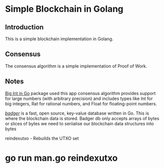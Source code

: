 # Simple Blockchain in Golang

## Introduction

This is a simple blockchain implementation in Golang.

## Consensus

The consensus algorithm is a simple implementation of Proof of Work.

## Notes

[Big Int in Go](https://pkg.go.dev/math/big) package used this app consensus algorithm provides support for large numbers (with arbitrary precision) and includes types like Int for big integers, Rat for rational numbers, and Float for floating-point numbers.

[_badger_](https://pkg.go.dev/github.com/dgraph-io/badger/v4) is a fast, open source, key-value database written in Go. This is where the blockchain data is stored. Badger db only accepts arrays of bytes or slices of bytes we need to seriialise our blockchain data structures into bytes

reindexutxo - Rebuilds the UTXO set

# go run man.go reindexutxo
